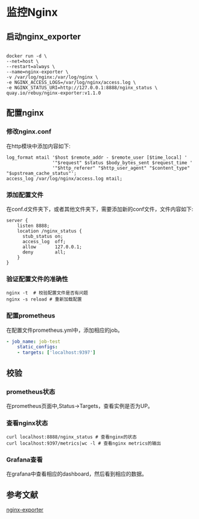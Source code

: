 # 监控Nginx
## 启动nginx_exporter
```shell script

docker run -d \
--net=host \
--restart=always \
--name=nginx-exporter \
-v /var/log/nginx:/var/log/nginx \
-e NGINX_ACCESS_LOGS=/var/log/nginx/access.log \
-e NGINX_STATUS_URI=http://127.0.0.1:8888/nginx_status \
quay.io/rebuy/nginx-exporter:v1.1.0
```
## 配置nginx
### 修改nginx.conf
在http模块中添加内容如下:
```
log_format mtail '$host $remote_addr - $remote_user [$time_local] '
                 '"$request" $status $body_bytes_sent $request_time '
                 '"$http_referer" "$http_user_agent" "$content_type" "$upstream_cache_status"';
access_log /var/log/nginx/access.log mtail;
```
### 添加配置文件
在conf.d文件夹下，或者其他文件夹下，需要添加新的conf文件，文件内容如下:
```
server {
    listen 8888;
    location /nginx_status {
      stub_status on;
      access_log  off;
      allow       127.0.0.1;
      deny        all;
    }
}
```
### 验证配置文件的准确性
```shell script
nginx -t  # 校验配置文件是否有问题
nginx -s reload # 重新加载配置
```
### 配置prometheus
在配置文件prometheus.yml中，添加相应的job。
```yml
- job_name: job-test
    static_configs:
    - targets: ['localhost:9397']
```

## 校验
### prometheus状态
在prometheus页面中,Status->Targets，查看实例是否为UP。
### 查看nginx状态
```shell script
curl localhost:8888/nginx_status # 查看nginx的状态
curl localhost:9397/metrics|wc -l # 查看nginx metrics的输出
```
### Grafana查看
在grafana中查看相应的dashboard，然后看到相应的数据。
## 参考文献
[nginx-exporter](https://github.com/rebuy-de/nginx-exporter)